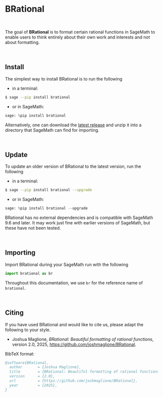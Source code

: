 # BRational

&emsp;

The goal of **BRational** is to format certain rational functions in SageMath to enable users to think entirely about their own work and interests and not about formatting.

&ensp;

## Install

The simplest way to install BRational is to run the following 

- in a terminal:

```sh
$ sage --pip install brational
```

- or in SageMath:

```python
sage: %pip install brational
```

Alternatively, one can download the [latest release](https://github.com/joshmaglione/brational/releases/latest) and unzip it into a directory that SageMath can find for importing.

&ensp;

## Update

To update an older version of BRational to the latest version, run the following 

- in a terminal: 

```sh 
$ sage --pip install brational --upgrade 
```

- or in SageMath:

```python
sage: %pip install brational --upgrade 
```

BRational has no external dependencies and is compatible with SageMath 9.6 and later. It may work just fine with earlier versions of SageMath, but these have not been tested.

&ensp;

## Importing

Import BRational during your SageMath run with the following

```python
import brational as br
```

Throughout this documentation, we use `br` for the reference name of `brational`.

&ensp;

## Citing 

If you have used BRational and would like to cite us, please adapt the following to your style.

- Joshua Maglione, *BRational: Beautiful formatting of rational functions*, version 2.0, 2025, https://github.com/joshmaglione/BRational.

BibTeX format:

```bibtex
@software{BRational,
  author       = {Joshua Maglione},
  title        = {BRational: Beautiful formatting of rational functions},
  version      = {2.0},
  url          = {https://github.com/joshmaglione/BRational},
  year         = {2025},
}
```